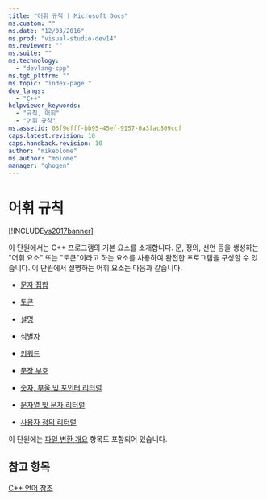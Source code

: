 ```yaml
---
title: "어휘 규칙 | Microsoft Docs"
ms.custom: ""
ms.date: "12/03/2016"
ms.prod: "visual-studio-dev14"
ms.reviewer: ""
ms.suite: ""
ms.technology: 
  - "devlang-cpp"
ms.tgt_pltfrm: ""
ms.topic: "index-page "
dev_langs: 
  - "C++"
helpviewer_keywords: 
  - "규칙, 어휘"
  - "어휘 규칙"
ms.assetid: 03f9efff-bb95-45ef-9157-0a3fac809ccf
caps.latest.revision: 10
caps.handback.revision: 10
author: "mikeblome"
ms.author: "mblome"
manager: "ghogen"
---
```

# 어휘 규칙
[!INCLUDE[vs2017banner](../assembler/inline/includes/vs2017banner.md)]

이 단원에서는 C\+\+ 프로그램의 기본 요소를 소개합니다. 문, 정의, 선언 등을 생성하는 "어휘 요소" 또는 "토큰"이라고 하는 요소를 사용하여 완전한 프로그램을 구성할 수 있습니다. 이 단원에서 설명하는 어휘 요소는 다음과 같습니다.  
  
-   [문자 집합](../cpp/character-sets2.md)  
  
-   [토큰](../cpp/tokens-cpp.md)  
  
-   [설명](../cpp/comments-cpp.md)  
  
-   [식별자](../cpp/identifiers-cpp.md)  
  
-   [키워드](../cpp/keywords-cpp.md)  
  
-   [문장 부호](../cpp/punctuators-cpp.md)  
  
-   [숫자, 부울 및 포인터 리터럴](../cpp/numeric-boolean-and-pointer-literals-cpp.md)  
  
-   [문자열 및 문자 리터럴](../cpp/string-and-character-literals-cpp.md)  
  
-   [사용자 정의 리터럴](../cpp/user-defined-literals-cpp.md)  
  
 이 단원에는 [파일 변환 개요](../cpp/cpp-built-in-operators-precedence-and-associativity.md) 항목도 포함되어 있습니다.  
  
## 참고 항목  
 [C\+\+ 언어 참조](../cpp/cpp-language-reference.md)